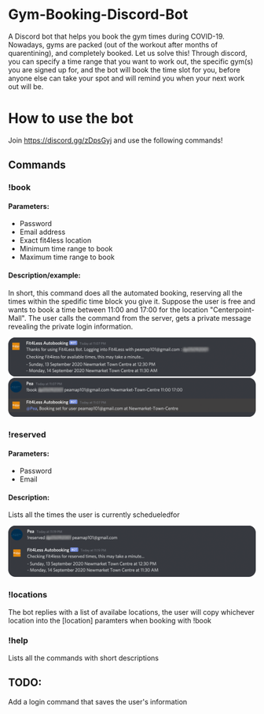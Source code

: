 # Gym-Booking-Discord-Bot
A Discord bot that helps you book the gym times during COVID-19. Nowadays, gyms are packed (out of the workout after months of quarentining), and completely booked. Let us solve this! Through discord, you can specify a time range that you want to work out, the specific gym(s) you are signed up for, and the bot will book the time slot for you, before anyone else can take your spot and will remind you when your next work out will be.

# How to use the bot
Join https://discord.gg/zDpsGyj and use the following commands!

## Commands
### !book
#### Parameters:
  - Password
  - Email address
  - Exact fit4less location
  - Minimum time range to book
  - Maximum time range to book
#### Description/example:
In short, this command does all the automated booking, reserving all the times within the spedific time block you give it. Suppose the user is free and wants to book a time between 11:00 and 17:00 for the location "Centerpoint-Mall". The user calls the command from the server, gets a private message revealing the private login information.
  
  <img src="/images/book-showcase2.png" width="600">
  <img src="/images/book-showcase1.png" width="600">
  
  
### !reserved
#### Parameters:
- Password 
- Email
#### Description:
Lists all the times the user is currently schedueledfor

<img src="/images/reserved-showcase.png" width="600">
  
  
### !locations
The bot replies with a list of availabe locations, the user will copy whichever location into the [location] paramters when booking with !book
   
### !help
Lists all the commands with short descriptions

## TODO:
Add a login command that saves the user's information
